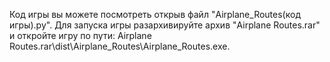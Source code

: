 Код игры вы можете посмотреть открыв файл "Airplane_Routes(код игры).py". Для запуска игры разархивируйте архив "Airplane Routes.rar" и откройте игру по пути: Airplane Routes.rar\dist\Airplane_Routes\Airplane_Routes.exe.
